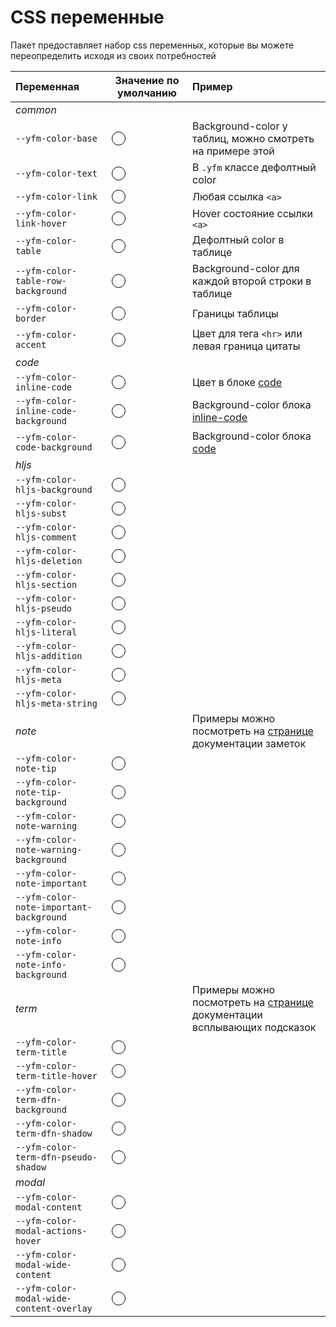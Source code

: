 # CSS переменные

Пакет предоставляет набор css переменных, которые вы можете переопределить исходя из своих потребностей


| Переменная | Значение по умолчанию | Пример |
| :--------- | :-------------------: | :----- |
| _common_ | | |
|`--yfm-color-base` | <span style="display:block;background-color:var(--yfm-color-base-private);width:20px;height:20px;border: 0.5px solid black;border-radius: 50%;" /> | Background-color у таблиц, можно смотреть на примере этой |
`--yfm-color-text` | <span style="display:block;background-color:var(--yfm-color-text-private);width:20px;height:20px;border: 0.5px solid black;border-radius: 50%;" /> | В `.yfm` классе дефолтный color |
`--yfm-color-link` | <span style="display:block;background-color:var(--yfm-color-link-private);width:20px;height:20px;border: 0.5px solid black;border-radius: 50%;" /> | Любая ссылка `<a>` |
`--yfm-color-link-hover` | <span style="display:block;background-color:var(--yfm-color-link-hover-private);width:20px;height:20px;border: 0.5px solid black;border-radius: 50%;" /> | Hover состояние ссылки `<a>` |
`--yfm-color-table` | <span style="display:block;background-color:var(--yfm-color-table-private);width:20px;height:20px;border: 0.5px solid black;border-radius: 50%;" /> | Дефолтный color в таблице |
`--yfm-color-table-row-background` | <span style="display:block;background-color:var(--yfm-color-table-row-background-private);width:20px;height:20px;border: 0.5px solid black;border-radius: 50%;" /> | Background-color для каждой второй строки в таблице |
`--yfm-color-border` | <span style="display:block;background-color:var(--yfm-color-border-private);width:20px;height:20px;border: 0.5px solid black;border-radius: 50%;" /> | Границы таблицы |
`--yfm-color-accent` | <span style="display:block;background-color:var(--yfm-color-accent-private);width:20px;height:20px;border: 0.5px solid black;border-radius: 50%;" /> | Цвет для тега `<hr>` или левая граница цитаты |
| _code_ | | |
`--yfm-color-inline-code` | <span style="display:block;background-color:var(--yfm-color-inline-code-private);width:20px;height:20px;border: 0.5px solid black;border-radius: 50%;" /> | Цвет в блоке [code](../../syntax/code.md)|
`--yfm-color-inline-code-background` | <span style="display:block;background-color:var(--yfm-color-inline-code-background-private);width:20px;height:20px;border: 0.5px solid black;border-radius: 50%;" /> | Background-color блока [inline-code](../../syntax/code.md#inline) |
`--yfm-color-code-background` | <span style="display:block;background-color:var(--yfm-color-code-background-private);width:20px;height:20px;border: 0.5px solid black;border-radius: 50%;" /> | Background-color блока [code](../../syntax/code.md#block) |
| _hljs_ | | |
`--yfm-color-hljs-background` | <span style="display:block;background-color:var(--yfm-color-hljs-background-private);width:20px;height:20px;border: 0.5px solid black;border-radius: 50%;" />
`--yfm-color-hljs-subst` | <span style="display:block;background-color:var(--yfm-color-hljs-subst-private);width:20px;height:20px;border: 0.5px solid black;border-radius: 50%;" />
`--yfm-color-hljs-comment` | <span style="display:block;background-color:var(--yfm-color-hljs-comment-private);width:20px;height:20px;border: 0.5px solid black;border-radius: 50%;" />
`--yfm-color-hljs-deletion` | <span style="display:block;background-color:var(--yfm-color-hljs-deletion-private);width:20px;height:20px;border: 0.5px solid black;border-radius: 50%;" />
`--yfm-color-hljs-section` | <span style="display:block;background-color:var(--yfm-color-hljs-section-private);width:20px;height:20px;border: 0.5px solid black;border-radius: 50%;" />
`--yfm-color-hljs-pseudo` | <span style="display:block;background-color:var(--yfm-color-hljs-pseudo-private);width:20px;height:20px;border: 0.5px solid black;border-radius: 50%;" />
`--yfm-color-hljs-literal` | <span style="display:block;background-color:var(--yfm-color-hljs-literal-private);width:20px;height:20px;border: 0.5px solid black;border-radius: 50%;" />
`--yfm-color-hljs-addition` | <span style="display:block;background-color:var(--yfm-color-hljs-addition-private);width:20px;height:20px;border: 0.5px solid black;border-radius: 50%;" />
`--yfm-color-hljs-meta` | <span style="display:block;background-color:var(--yfm-color-hljs-meta-private);width:20px;height:20px;border: 0.5px solid black;border-radius: 50%;" />
`--yfm-color-hljs-meta-string` | <span style="display:block;background-color:var(--yfm-color-hljs-meta-string-private);width:20px;height:20px;border: 0.5px solid black;border-radius: 50%;" />
| _note_ | | Примеры можно посмотреть на [странице](../../syntax/notes.md) документации заметок|
`--yfm-color-note-tip` | <span style="display:block;background-color:var(--yfm-color-note-tip-private);width:20px;height:20px;border: 0.5px solid black;border-radius: 50%;" />
`--yfm-color-note-tip-background` | <span style="display:block;background-color:var(--yfm-color-note-tip-background-private);width:20px;height:20px;border: 0.5px solid black;border-radius: 50%;" />
`--yfm-color-note-warning` | <span style="display:block;background-color:var(--yfm-color-note-warning-private);width:20px;height:20px;border: 0.5px solid black;border-radius: 50%;" />
`--yfm-color-note-warning-background` | <span style="display:block;background-color:var(--yfm-color-note-warning-background-private);width:20px;height:20px;border: 0.5px solid black;border-radius: 50%;" />
`--yfm-color-note-important` | <span style="display:block;background-color:var(--yfm-color-note-important-private);width:20px;height:20px;border: 0.5px solid black;border-radius: 50%;" />
`--yfm-color-note-important-background` | <span style="display:block;background-color:var(--yfm-color-note-important-background-private);width:20px;height:20px;border: 0.5px solid black;border-radius: 50%;" />
`--yfm-color-note-info` | <span style="display:block;background-color:var(--yfm-color-note-info-private);width:20px;height:20px;border: 0.5px solid black;border-radius: 50%;" />
`--yfm-color-note-info-background` | <span style="display:block;background-color:var(--yfm-color-note-info-background-private);width:20px;height:20px;border: 0.5px solid black;border-radius: 50%;" />
| _term_ | | Примеры можно посмотреть на [странице](../../syntax/term.md) документации всплывающих подсказок|
`--yfm-color-term-title` | <span style="display:block;background-color:var(--yfm-color-term-title-private);width:20px;height:20px;border: 0.5px solid black;border-radius: 50%;" />
`--yfm-color-term-title-hover` | <span style="display:block;background-color:var(--yfm-color-term-title-hover-private);width:20px;height:20px;border: 0.5px solid black;border-radius: 50%;" />
`--yfm-color-term-dfn-background` | <span style="display:block;background-color:var(--yfm-color-term-dfn-background-private);width:20px;height:20px;border: 0.5px solid black;border-radius: 50%;" />
`--yfm-color-term-dfn-shadow` | <span style="display:block;background-color:var(--yfm-color-term-dfn-shadow-private);width:20px;height:20px;border: 0.5px solid black;border-radius: 50%;" />
`--yfm-color-term-dfn-pseudo-shadow` | <span style="display:block;background-color:var(--yfm-color-term-dfn-pseudo-shadow-private);width:20px;height:20px;border: 0.5px solid black;border-radius: 50%;" />
| _modal_ | | |
`--yfm-color-modal-content` | <span style="display:block;background-color:var(--yfm-color-modal-content-private);width:20px;height:20px;border: 0.5px solid black;border-radius: 50%;" />
`--yfm-color-modal-actions-hover` | <span style="display:block;background-color:var(--yfm-color-modal-actions-hover-private);width:20px;height:20px;border: 0.5px solid black;border-radius: 50%;" />
`--yfm-color-modal-wide-content` | <span style="display:block;background-color:var(--yfm-color-modal-wide-content-private);width:20px;height:20px;border: 0.5px solid black;border-radius: 50%;" />
`--yfm-color-modal-wide-content-overlay` | <span style="display:block;background-color:var(--yfm-color-modal-wide-content-overlay-private);width:20px;height:20px;border: 0.5px solid black;border-radius: 50%;" />